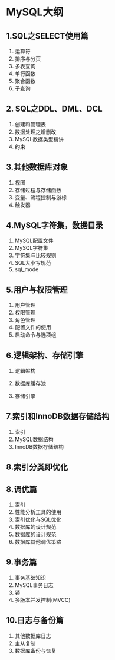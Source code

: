 # MySQL大纲

## 1.SQL之SELECT使用篇

1. 运算符
2. 排序与分页
3. 多表查询
4. 单行函数
5. 聚合函数
6. 子查询

## 2. SQL之DDL、DML、DCL

1. 创建和管理表
2. 数据处理之增删改
3. MySQL数据类型精讲
4. 约束

## 3.其他数据库对象

1. 视图
2. 存储过程与存储函数
3. 变量、流程控制与游标
4. 触发器

## 4.MySQL字符集，数据目录

1. MySQL配置文件
2. MySQL字符集
3. 字符集与比较规则
4. SQL大小写规范
5. sql_mode

## 5.用户与权限管理

1. 用户管理
2. 权限管理
3. 角色管理
4. 配置文件的使用
5. 启动命令与选项组

## 6.逻辑架构、存储引擎

1. 逻辑架构

2. 数据库缓存池

3. 存储引擎

## 7.索引和InnoDB数据存储结构

1. 索引
2. MySQL数据结构
3. InnoDB数据存储结构

## 8.索引分类即优化

## 8.调优篇

1. 索引
2. 性能分析工具的使用
3. 索引优化与SQL优化
4. 数据库的设计规范
5. 数据库的设计规范
6. 数据库其他调优策略

## 9.事务篇

1. 事务基础知识
2. MySQL事务日志
3. 锁
4. 多版本并发控制(MVCC)

## 10.日志与备份篇

1. 其他数据库日志
2. 主从复制
3. 数据库备份与恢复
